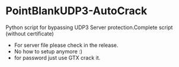 # PointBlankUDP3-AutoCrack
Python script for bypassing UDP3 Server protection.Complete script (without certificate)
- For server file please check in the release.
- No how to setup anymore :)
- for password just use GTX crack it.
